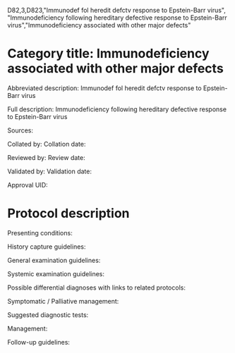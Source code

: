 D82,3,D823,"Immunodef fol heredit defctv response to Epstein-Barr virus", "Immunodeficiency following hereditary defective response to Epstein-Barr virus","Immunodeficiency associated with other major defects"
# Category title: Immunodeficiency associated with other major defects

Abbreviated description: Immunodef fol heredit defctv response to Epstein-Barr virus

Full description: Immunodeficiency following hereditary defective response to Epstein-Barr virus

Sources:

Collated by:
Collation date:

Reviewed by:
Review date:

Validated by:
Validation date:

Approval UID:

# Protocol description

Presenting conditions:

History capture guidelines:

General examination guidelines:

Systemic examination guidelines:

Possible differential diagnoses with links to related protocols:

Symptomatic / Palliative management:

Suggested diagnostic tests:

Management:

Follow-up guidelines:
